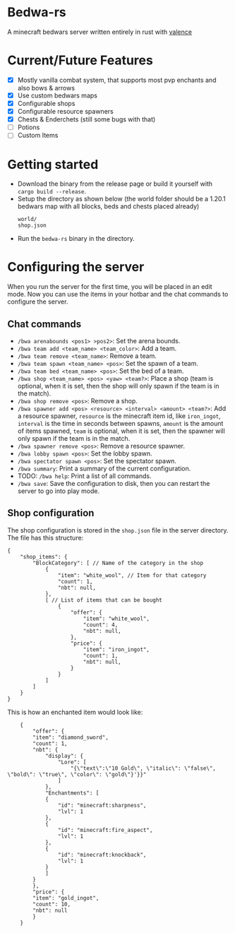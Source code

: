# Bedwa-rs
A minecraft bedwars server written entirely in rust with [valence](https://github.com/valence-rs/valence)

# Current/Future Features 
- [X] Mostly vanilla combat system, that supports most pvp enchants and also bows & arrows
- [X] Use custom bedwars maps
- [X] Configurable shops
- [X] Configurable resource spawners
- [X] Chests & Enderchets (still some bugs with that)
- [ ] Potions
- [ ] Custom Items

# Getting started

* Download the binary from the release page or build it yourself with `cargo build --release`.
* Setup the directory as shown below (the world folder should be a 1.20.1 bedwars map with all blocks, beds and chests placed already)
  ```
  world/
  shop.json
  ```
* Run the ``bedwa-rs`` binary in the directory.

# Configuring the server
When you run the server for the first time, you will be placed in an edit mode.
Now you can use the items in your hotbar and the chat commands to configure the server.

## Chat commands
* `/bwa arenabounds <pos1> >pos2>`: Set the arena bounds.
* `/bwa team add <team_name> <team_color>`: Add a team.
* `/bwa team remove <team_name>`: Remove a team.
* `/bwa team spawn <team_name> <pos>`: Set the spawn of a team.
* `/bwa team bed <team_name> <pos>`: Set the bed of a team.
* `/bwa shop <team_name> <pos> <yaw> <team?>`: Place a shop (team is optional, when it is set, then the shop will only spawn if the team is in the match).
* `/bwa shop remove <pos>`: Remove a shop.
* `/bwa spawner add <pos> <resource> <interval> <amount> <team?>`: Add a resource spawner, `resource` is the minecraft item id, like `iron_ingot`, `interval` is the time in seconds between spawns, `amount` is the amount of items spawned, `team` is optional, when it is set, then the spawner will only spawn if the team is in the match.
* `/bwa spawner remove <pos>`: Remove a resource spawner.
* `/bwa lobby spawn <pos>`: Set the lobby spawn.
* `/bwa spectator spawn <pos>`: Set the spectator spawn.
* `/bwa summary`: Print a summary of the current configuration.
* TODO: `/bwa help`: Print a list of all commands.
* `/bwa save`: Save the configuration to disk, then you can restart the server to go into play mode.

## Shop configuration
The shop configuration is stored in the `shop.json` file in the server directory.
The file has this structure:
```jsonc
{
    "shop_items": {
        "BlockCategory": [ // Name of the category in the shop
            {
                "item": "white_wool", // Item for that category
                "count": 1,
                "nbt": null,
            },
            [ // List of items that can be bought
                {
                    "offer": {
                        "item": "white_wool",
                        "count": 4,
                        "nbt": null,
                    },
                    "price": {
                        "item": "iron_ingot",
                        "count": 1,
                        "nbt": null,
                    }
                }
            ]
        ]
    }
}
```

This is how an enchanted item would look like:
```jsonc
    {
        "offer": {
        "item": "diamond_sword",
        "count": 1,
        "nbt": {
            "display": {
                "Lore": [
                    "{\"text\":\"10 Gold\", \"italic\": \"false\", \"bold\": \"true\", \"color\": \"gold\"}'}}"
                ]
            },
            "Enchantments": [
            {
                "id": "minecraft:sharpness",
                "lvl": 1
            },
            {
                "id": "minecraft:fire_aspect",
                "lvl": 1
            },
            {
                "id": "minecraft:knockback",
                "lvl": 1
            }
            ]
        }  
        },
        "price": {
        "item": "gold_ingot",
        "count": 10,
        "nbt": null
        }
    }
```

